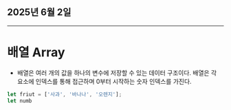 ## 2025년 6월 2일

---

# 배열 Array

- 배열은 여러 개의 값을 하나의 변수에 저장할 수 있는 데이터 구조이다. 배열은 각 요소에 인덱스를 통해 접근하며 0부터 시작하는 숫자 인덱스를 가진다.

```js
let friut = ['사과', '바나나', '오렌지'];
let numb
